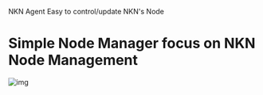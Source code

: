 NKN Agent
Easy to control/update NKN's Node




# Simple Node Manager focus on NKN Node Management

![img](https://image.prntscr.com/image/kYYgMMuERga6rP2W8ARV3w.png)
